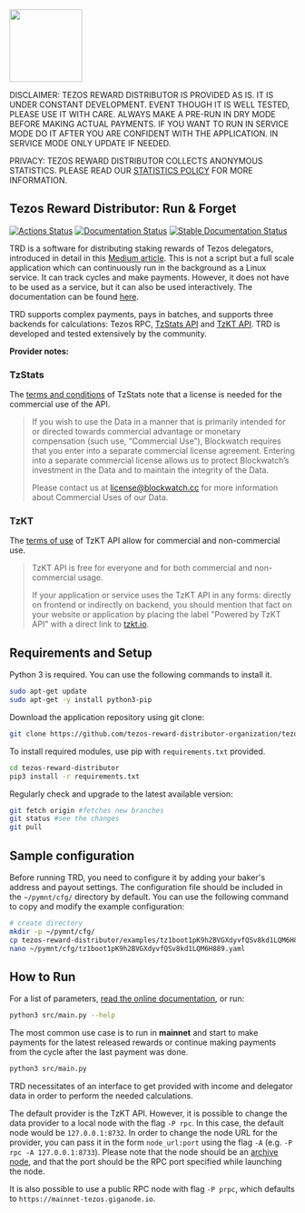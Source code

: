 <img src="https://raw.githubusercontent.com/habanoz/trd-art/master/logo-narrow/trd_512__1.png" width="128" /> 

DISCLAIMER: TEZOS REWARD DISTRIBUTOR IS PROVIDED AS IS. IT IS UNDER CONSTANT DEVELOPMENT. EVENT THOUGH IT IS WELL TESTED, PLEASE USE IT WITH CARE. ALWAYS MAKE A PRE-RUN IN DRY MODE BEFORE MAKING ACTUAL PAYMENTS. IF YOU WANT TO RUN IN SERVICE MODE DO IT AFTER YOU ARE CONFIDENT WITH THE APPLICATION. IN SERVICE MODE ONLY UPDATE IF NEEDED.

PRIVACY: TEZOS REWARD DISTRIBUTOR COLLECTS ANONYMOUS STATISTICS. PLEASE READ OUR [STATISTICS POLICY](https://tezos-reward-distributor-organization.github.io/tezos-reward-distributor/statistics.html) FOR MORE INFORMATION.

## Tezos Reward Distributor: Run & Forget

[![Actions Status](https://github.com/tezos-reward-distributor-organization/tezos-reward-distributor/workflows/CI/badge.svg)](https://github.com/tezos-reward-distributor-organization/tezos-reward-distributor/actions)
[![Documentation Status](https://github.com/tezos-reward-distributor-organization/tezos-reward-distributor/workflows/Docs/badge.svg)](https://github.com/tezos-reward-distributor-organization/tezos-reward-distributor/actions)
[![Stable Documentation Status](https://img.shields.io/badge/docs-stable-blue.svg)](https://tezos-reward-distributor-organization.github.io/tezos-reward-distributor/)

TRD is a software for distributing staking rewards of Tezos delegators, introduced in detail in this [Medium article](https://medium.com/@huseyinabanox/tezos-reward-distributor-e6588c4d27e7). This is not a script but a full scale application which can continuously run in the background as a Linux service. It can track cycles and make payments. However, it does not have to be used as a service, but it can also be used interactively.
The documentation can be found [here](https://tezos-reward-distributor-organization.github.io/tezos-reward-distributor/).

TRD supports complex payments, pays in batches, and supports three backends for calculations: Tezos RPC, [TzStats API](https://tzstats.com/) and [TzKT API](https://api.tzkt.io/). TRD is developed and tested extensively by the community.

**Provider notes:**

### TzStats

The [terms and conditions](https://tzstats.com/terms) of TzStats note that a license is needed for the commercial use of the API.

> If you wish to use the Data in a manner that is primarily intended for or directed towards commercial advantage or monetary compensation (such use, “Commercial Use”), Blockwatch requires that you enter into a separate commercial license agreement. Entering into a separate commercial license allows us to protect Blockwatch’s investment in the Data and to maintain the integrity of the Data.
>
> Please contact us at license@blockwatch.cc for more information about Commercial Uses of our Data.

### TzKT

The [terms of use](https://api.tzkt.io/#section/Terms-of-Use) of TzKT API allow for commercial and non-commercial use.

> TzKT API is free for everyone and for both commercial and non-commercial usage.
>
> If your application or service uses the TzKT API in any forms: directly on frontend or indirectly on backend, you should mention that fact on your website or
> application by placing the label "Powered by TzKT API" with a direct link to [tzkt.io](https://tzkt.io).

## Requirements and Setup

Python 3 is required. You can use the following commands to install it.

```bash
sudo apt-get update
sudo apt-get -y install python3-pip
```

Download the application repository using git clone:

```bash
git clone https://github.com/tezos-reward-distributor-organization/tezos-reward-distributor
```

To install required modules, use pip with `requirements.txt` provided.

```bash
cd tezos-reward-distributor
pip3 install -r requirements.txt
```

Regularly check and upgrade to the latest available version:

```bash
git fetch origin #fetches new branches
git status #see the changes
git pull
```

## Sample configuration

Before running TRD, you need to configure it by adding your baker's address and payout settings.
The configuration file should be included in the `~/pymnt/cfg/` directory by default. You can use the following command to copy and modify the example configuration:

```bash
# create directory
mkdir -p ~/pymnt/cfg/
cp tezos-reward-distributor/examples/tz1boot1pK9h2BVGXdyvfQSv8kd1LQM6H889.yaml ~/pymnt/cfg/
nano ~/pymnt/cfg/tz1boot1pK9h2BVGXdyvfQSv8kd1LQM6H889.yaml
```

## How to Run

For a list of parameters, [read the online documentation](https://tezos-reward-distributor-organization.github.io/tezos-reward-distributor/run.html), or run:

```bash
python3 src/main.py --help
```

The most common use case is to run in **mainnet** and start to make payments for the latest released rewards or continue making payments from the cycle after the last payment was done.

```bash
python3 src/main.py
```

TRD necessitates of an interface to get provided with income and delegator data in order to perform the needed calculations.

The default provider is the TzKT API. However, it is possible to change the data provider to a local node with the flag `-P rpc`.
In this case, the default node would be `127.0.0.1:8732`. In order to change the node URL for the provider, you can pass it in the form `node_url:port` using the flag `-A` (e.g. `-P rpc -A 127.0.0.1:8733`). Please note that the node should be an [archive node](https://tezos.gitlab.io/user/history_modes.html#setting-up-a-node-in-archive-mode), and that the port should be the RPC port specified while launching the node.

It is also possible to use a public RPC node with flag `-P prpc`, which defaults to `https://mainnet-tezos.giganode.io`.
